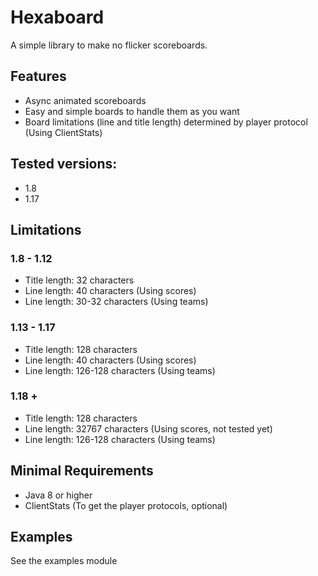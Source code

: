 # Hexaboard

A simple library to make no flicker scoreboards.

## Features
- Async animated scoreboards
- Easy and simple boards to handle them as you want
- Board limitations (line and title length) determined by player protocol (Using ClientStats)
## Tested versions:
- 1.8
- 1.17
## Limitations
### 1.8 - 1.12
- Title length: 32 characters
- Line length: 40 characters (Using scores)
- Line length: 30-32 characters (Using teams)
### 1.13 - 1.17
- Title length: 128 characters
- Line length: 40 characters (Using scores)
- Line length: 126-128 characters (Using teams)
### 1.18 +
- Title length: 128 characters
- Line length: 32767 characters (Using scores, not tested yet)
- Line length: 126-128 characters (Using teams)
## Minimal Requirements
- Java 8 or higher
- ClientStats (To get the player protocols, optional)
## Examples 
See the examples module 
